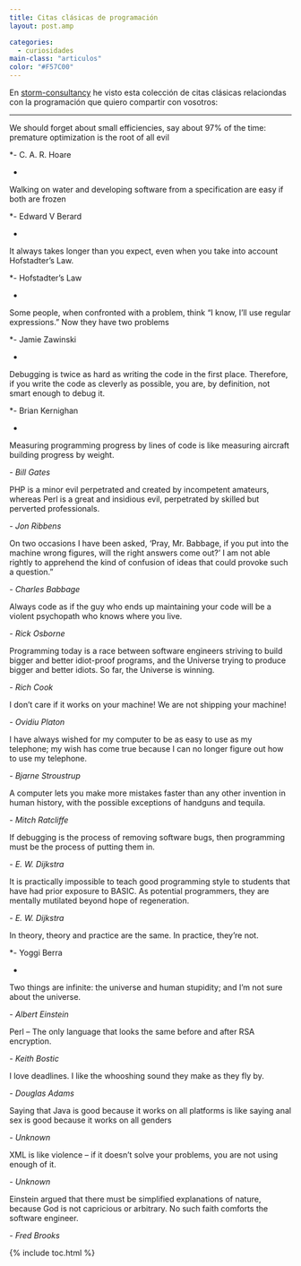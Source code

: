 ```yaml
---
title: Citas clásicas de programación
layout: post.amp

categories:
  - curiosidades
main-class: "articulos"
color: "#F57C00"
---
```

En <a target="_blank" href="http://www.storm-consultancy.com/">storm-consultancy</a> he visto esta colección de citas clásicas relaciondas con la programación que quiero compartir con vosotros:

* * *

We should forget about small efficiencies, say about 97% of the time: premature optimization is the root of all evil  

*- C. A. R. Hoare  

*

Walking on water and developing software from a specification are easy if both are frozen  

*- Edward V Berard  

*

It always takes longer than you expect, even when you take into account Hofstadter&#8217;s Law.  

*- Hofstadter&#8217;s Law  

*

Some people, when confronted with a problem, think &#8220;I know, I’ll use regular expressions.&#8221; Now they have two problems  

*- Jamie Zawinski  

<!--ad-->


*

Debugging is twice as hard as writing the code in the first place. Therefore, if you write the code as cleverly as possible, you are, by definition, not smart enough to debug it.  

*- Brian Kernighan  

*

Measuring programming progress by lines of code is like measuring aircraft building progress by weight.  

*- Bill Gates*

PHP is a minor evil perpetrated and created by incompetent amateurs, whereas Perl is a great and insidious evil, perpetrated by skilled but perverted professionals.  

*- Jon Ribbens*

On two occasions I have been asked, &#8216;Pray, Mr. Babbage, if you put into the machine wrong figures, will the right answers come out?&#8217; I am not able rightly to apprehend the kind of confusion of ideas that could provoke such a question.&#8221;  

*- Charles Babbage*

Always code as if the guy who ends up maintaining your code will be a violent psychopath who knows where you live.  

*- Rick Osborne*

Programming today is a race between software engineers striving to build bigger and better idiot-proof programs, and the Universe trying to produce bigger and better idiots. So far, the Universe is winning.  

*- Rich Cook*

I don&#8217;t care if it works on your machine! We are not shipping your machine!  

*- Ovidiu Platon*

I have always wished for my computer to be as easy to use as my telephone; my wish has come true because I can no longer figure out how to use my telephone.  

*- Bjarne Stroustrup*

A computer lets you make more mistakes faster than any other invention in human history, with the possible exceptions of handguns and tequila.  

*- Mitch Ratcliffe*

If debugging is the process of removing software bugs, then programming must be the process of putting them in.  

*- E. W. Dijkstra*

It is practically impossible to teach good programming style to students that have had prior exposure to BASIC. As potential programmers, they are mentally mutilated beyond hope of regeneration.  

*- E. W. Dijkstra*

In theory, theory and practice are the same. In practice, they&#8217;re not.  

*- Yoggi Berra  

*

Two things are infinite: the universe and human stupidity; and I&#8217;m not sure about the universe.  

*- Albert Einstein*

Perl &#8211; The only language that looks the same before and after RSA encryption.  

*- Keith Bostic*

I love deadlines. I like the whooshing sound they make as they fly by.  

*- Douglas Adams*

Saying that Java is good because it works on all platforms is like saying anal sex is good because it works on all genders  

*- Unknown*

XML is like violence &#8211; if it doesn&#8217;t solve your problems, you are not using enough of it.  

*- Unknown*

Einstein argued that there must be simplified explanations of nature, because God is not capricious or arbitrary. No such faith comforts the software engineer.  

*- Fred Brooks*



{% include toc.html %}

